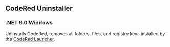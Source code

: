 ## CodeRed Uninstaller
### .NET 9.0 Windows

Uninstalls CodeRed, removes all folders, files, and registry keys installed by the [CodeRed Launcher](https://github.com/CodeRedModding/CodeRed-Launcher).